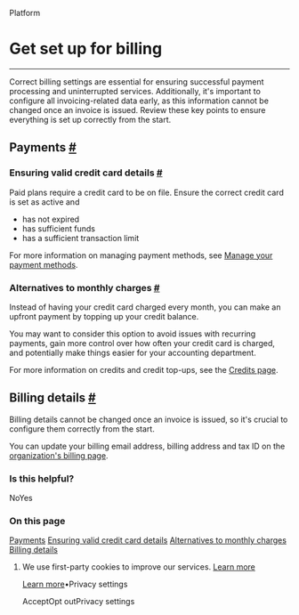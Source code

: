 Platform

# Get set up for billing

* * *

Correct billing settings are essential for ensuring successful payment processing and uninterrupted services. Additionally, it's important to configure all invoicing-related data early, as this information cannot be changed once an invoice is issued. Review these key points to ensure everything is set up correctly from the start.

## Payments [\#](https://supabase.com/docs/guides/platform/get-set-up-for-billing\#payments)

### Ensuring valid credit card details [\#](https://supabase.com/docs/guides/platform/get-set-up-for-billing\#ensuring-valid-credit-card-details)

Paid plans require a credit card to be on file. Ensure the correct credit card is set as active and

- has not expired
- has sufficient funds
- has a sufficient transaction limit

For more information on managing payment methods, see [Manage your payment methods](https://supabase.com/docs/guides/platform/manage-your-subscription#manage-your-payment-methods).

### Alternatives to monthly charges [\#](https://supabase.com/docs/guides/platform/get-set-up-for-billing\#alternatives-to-monthly-charges)

Instead of having your credit card charged every month, you can make an upfront payment by topping up your credit balance.

You may want to consider this option to avoid issues with recurring payments, gain more control over how often your credit card is charged, and potentially make things easier for your accounting department.

For more information on credits and credit top-ups, see the [Credits page](https://supabase.com/docs/guides/platform/credits).

## Billing details [\#](https://supabase.com/docs/guides/platform/get-set-up-for-billing\#billing-details)

Billing details cannot be changed once an invoice is issued, so it's crucial to configure them correctly from the start.

You can update your billing email address, billing address and tax ID on the [organization's billing page](https://supabase.com/dashboard/org/_/billing).

### Is this helpful?

NoYes

### On this page

[Payments](https://supabase.com/docs/guides/platform/get-set-up-for-billing#payments) [Ensuring valid credit card details](https://supabase.com/docs/guides/platform/get-set-up-for-billing#ensuring-valid-credit-card-details) [Alternatives to monthly charges](https://supabase.com/docs/guides/platform/get-set-up-for-billing#alternatives-to-monthly-charges) [Billing details](https://supabase.com/docs/guides/platform/get-set-up-for-billing#billing-details)

1. We use first-party cookies to improve our services. [Learn more](https://supabase.com/privacy#8-cookies-and-similar-technologies-used-on-our-european-services)



   [Learn more](https://supabase.com/privacy#8-cookies-and-similar-technologies-used-on-our-european-services)•Privacy settings





   AcceptOpt outPrivacy settings